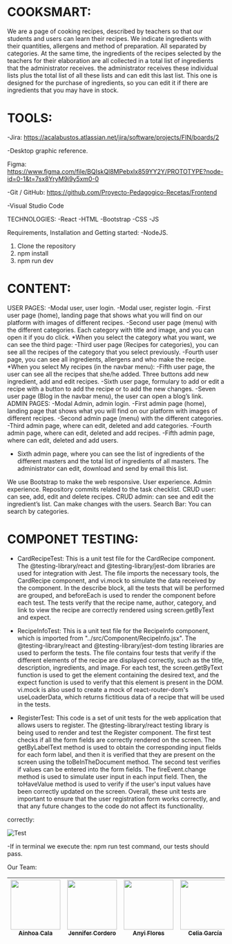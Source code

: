 # COOKSMART:

We are a page of cooking recipes, described by teachers so that our students and users can learn their recipes. We indicate ingredients with their quantities, allergens and method of preparation. All separated by categories. At the same time, the ingredients of the recipes selected by the teachers for their elaboration are all collected in a total list of ingredients that the administrator receives. the administrator receives these individual lists plus the total list of all these lists and can edit this last list. This one is designed for the purchase of ingredients, so you can edit it if there are ingredients that you may have in stock.

# TOOLS:

-Jira:
https://acalabustos.atlassian.net/jira/software/projects/FIN/boards/2

-Desktop graphic reference.

Figma:
https://www.figma.com/file/BQIskQl8MPebxlx859YY2Y/PROTOTYPE?node-id=0-1&t=7sx8YryM9i9y5xm0-0

-Git / GitHub:
https://github.com/Proyecto-Pedagogico-Recetas/Frontend

-Visual Studio Code

TECHNOLOGIES:
-React
-HTML
-Bootstrap
-CSS
-JS

Requirements, Installation and Getting started:
-NodeJS.
1) Clone the repository
2) npm install
5) npm run dev

# CONTENT:

USER PAGES:
-Modal user, user login.
-Modal user, register login.
-First user page (home), landing page that shows what you will find on our platform with images of different recipes.
-Second user page (menu) with the different categories.
Each category with title and image, and you can open it if you do click. 
*When you select the category what you want, we can see the third page:
-Third user page (Recipes for categories), you can see all the recipes of the category that you select previously.
-Fourth user page, you can see all ingredients, allergens and who make the recipe.
*When you select My recipes (in the navbar menu):
-Fifth user page, the user can see all the recipes that she/he added. Three buttons add new ingredient, add and edit recipes. 
-Sixth user page, formulary to add or edit a recipe with a button to add the recipe or to add the new changes.
-Seven user page (Blog in the navbar menu), the user can open a blog’s link.
ADMIN PAGES:
-Modal Admin, admin login.
-First admin page (home), landing page that shows what you will find on our platform with images of different recipes.
-Second admin page (menu) with the different categories.
-Third admin page, where can edit, deleted and add categories.
-Fourth admin page, where can edit, deleted and add recipes.
-Fifth admin page, where can edit, deleted and add users.
- Sixth admin page, where you can see the list of ingredients of the different masters and the total list of ingredients of all masters. The administrator can edit, download and send by email this list.


We use Bootstrap to make the web responsive.
User experience.
Admin experience.
Repository commits related to the task checklist.
CRUD user: can see, add, edit and delete recipes.
CRUD admin: can see and edit the ingredient’s list. Can make changes with the users.
Search Bar: You can search by categories.

# COMPONET TESTING: 

* CardRecipeTest: This is a unit test file for the CardRecipe component. The @testing-library/react and @testing-library/jest-dom libraries are used for integration with Jest. The file imports the necessary tools, the CardRecipe component, and vi.mock to simulate the data received by the component. In the describe block, all the tests that will be performed are grouped, and beforeEach is used to render the component before each test. The tests verify that the recipe name, author, category, and link to view the recipe are correctly rendered using screen.getByText and expect.

* RecipeInfoTest: This is a unit test file for the RecipeInfo component, which is imported from "../src/Component/RecipeInfo.jsx".
The @testing-library/react and @testing-library/jest-dom testing libraries are used to perform the tests. 
The file contains four tests that verify if the different elements of the recipe are displayed correctly, such as the title, description, ingredients, and image. For each test, the screen.getByText function is used to get the element containing the desired text, and the expect function is used to verify that this element is present in the DOM. vi.mock is also used to create a mock of react-router-dom's useLoaderData, which returns fictitious data of a recipe that will be used in the tests.

* RegisterTest: This code is a set of unit tests for the web application that allows users to register. The @testing-library/react testing library is being used to render and test the Register component. The first test checks if all the form fields are correctly rendered on the screen. The getByLabelText method is used to obtain the corresponding input fields for each form label, and then it is verified that they are present on the screen using the toBeInTheDocument method. The second test verifies if values can be entered into the form fields. The fireEvent.change method is used to simulate user input in each input field. Then, the toHaveValue method is used to verify if the user's input values have been correctly updated on the screen. Overall, these unit tests are important to ensure that the user registration form works correctly, and that any future changes to the code do not affect its functionality.


correctly:

![Test](https://user-images.githubusercontent.com/117833121/235528417-bc316fae-a454-42de-b6fa-94ae59ac491c.JPG)

-If in terminal we execute the: npm run test command, our tests should pass.

Our Team:

[<img src="https://avatars.githubusercontent.com/u/117833586?v=4" width=115><br><sub> Ainhoa Cala </sub>](https://github.com/acalabustos)| [<img src="https://avatars.githubusercontent.com/u/117833121?v=4" width=115><br><sub> Jennifer Cordero </sub>](https://github.com/JenniferCorderoR) |[<img src="https://avatars.githubusercontent.com/u/117834632?v=4" width=115><br><sub> Anyi Flores </sub>](https://github.com/Anyi79) |[<img src="https://avatars.githubusercontent.com/u/117834265?v=4" width=115><br><sub> Celia García </sub>](https://github.com/CeliaGC) |[<img src="https://avatars.githubusercontent.com/u/117834229?v=4" width=115><br><sub> RoseMary Rengel </sub>](https://github.com/rrengelj) |
| :---: | :---: | :---: |  :---: |  :---: | 
